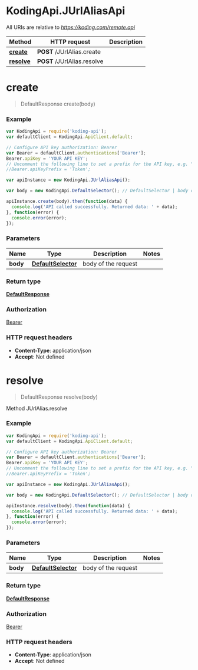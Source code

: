 # KodingApi.JUrlAliasApi

All URIs are relative to *https://koding.com/remote.api*

Method | HTTP request | Description
------------- | ------------- | -------------
[**create**](JUrlAliasApi.md#create) | **POST** /JUrlAlias.create | 
[**resolve**](JUrlAliasApi.md#resolve) | **POST** /JUrlAlias.resolve | 


<a name="create"></a>
# **create**
> DefaultResponse create(body)





### Example
```javascript
var KodingApi = require('koding-api');
var defaultClient = KodingApi.ApiClient.default;

// Configure API key authorization: Bearer
var Bearer = defaultClient.authentications['Bearer'];
Bearer.apiKey = 'YOUR API KEY';
// Uncomment the following line to set a prefix for the API key, e.g. "Token" (defaults to null)
//Bearer.apiKeyPrefix = 'Token';

var apiInstance = new KodingApi.JUrlAliasApi();

var body = new KodingApi.DefaultSelector(); // DefaultSelector | body of the request

apiInstance.create(body).then(function(data) {
  console.log('API called successfully. Returned data: ' + data);
}, function(error) {
  console.error(error);
});

```

### Parameters

Name | Type | Description  | Notes
------------- | ------------- | ------------- | -------------
 **body** | [**DefaultSelector**](DefaultSelector.md)| body of the request | 

### Return type

[**DefaultResponse**](DefaultResponse.md)

### Authorization

[Bearer](../README.md#Bearer)

### HTTP request headers

 - **Content-Type**: application/json
 - **Accept**: Not defined

<a name="resolve"></a>
# **resolve**
> DefaultResponse resolve(body)



Method JUrlAlias.resolve

### Example
```javascript
var KodingApi = require('koding-api');
var defaultClient = KodingApi.ApiClient.default;

// Configure API key authorization: Bearer
var Bearer = defaultClient.authentications['Bearer'];
Bearer.apiKey = 'YOUR API KEY';
// Uncomment the following line to set a prefix for the API key, e.g. "Token" (defaults to null)
//Bearer.apiKeyPrefix = 'Token';

var apiInstance = new KodingApi.JUrlAliasApi();

var body = new KodingApi.DefaultSelector(); // DefaultSelector | body of the request

apiInstance.resolve(body).then(function(data) {
  console.log('API called successfully. Returned data: ' + data);
}, function(error) {
  console.error(error);
});

```

### Parameters

Name | Type | Description  | Notes
------------- | ------------- | ------------- | -------------
 **body** | [**DefaultSelector**](DefaultSelector.md)| body of the request | 

### Return type

[**DefaultResponse**](DefaultResponse.md)

### Authorization

[Bearer](../README.md#Bearer)

### HTTP request headers

 - **Content-Type**: application/json
 - **Accept**: Not defined

